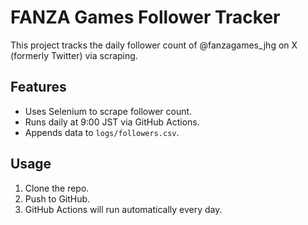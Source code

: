 # FANZA Games Follower Tracker

This project tracks the daily follower count of @fanzagames_jhg on X (formerly Twitter) via scraping.

## Features

- Uses Selenium to scrape follower count.
- Runs daily at 9:00 JST via GitHub Actions.
- Appends data to `logs/followers.csv`.

## Usage

1. Clone the repo.
2. Push to GitHub.
3. GitHub Actions will run automatically every day.
